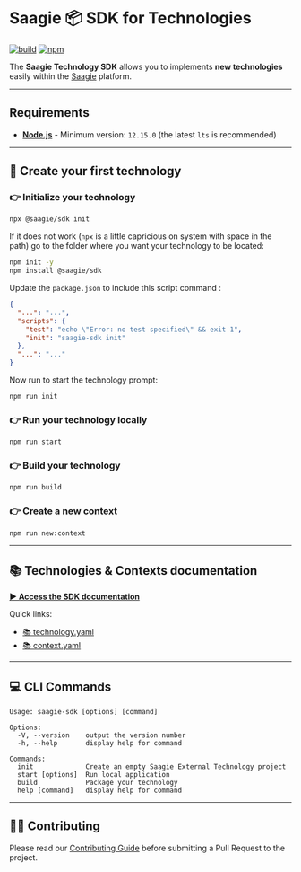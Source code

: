 # Saagie 📦 SDK for Technologies

[![build](https://img.shields.io/github/workflow/status/saagie/sdk/Master%20Build)][build]
[![npm](https://img.shields.io/npm/v/@saagie/sdk)][npm]

[build]: https://github.com/saagie/sdk/actions?query=workflow%3A%22Master+Build%22
[npm]: https://www.npmjs.com/package/@saagie/sdk

The **Saagie Technology SDK** allows you to implements **new technologies** easily within the [Saagie](https://www.saagie.com/) platform.

---

## Requirements

* **[Node.js](https://nodejs.org/)** - Minimum version: `12.15.0` (the latest `lts` is recommended)

---

## 🤩 Create your first technology

### 👉 Initialize your technology

```sh
npx @saagie/sdk init
```

If it does not work (`npx` is a little capricious on system with space in the path) go to the folder where you want your technology to be located:

```sh
npm init -y
npm install @saagie/sdk
```

Update the `package.json` to include this script command :

```json
{
  "...": "...",
  "scripts": {
    "test": "echo \"Error: no test specified\" && exit 1",
    "init": "saagie-sdk init"
  },
  "...": "..."
}
```

Now run to start the technology prompt:

```sh
npm run init
```

### 👉 Run your technology locally

```sh
npm run start
```

### 👉 Build your technology

```sh
npm run build
```

### 👉 Create a new context

```sh
npm run new:context
```

---

## 📚 Technologies & Contexts documentation

**[▶️ Access the SDK documentation](https://saagie.zendesk.com/hc/en-us/articles/360013330039-Create-and-manage-technologies)**

Quick links:

* [📚 technology.yaml](https://saagie.zendesk.com/hc/en-us/articles/360013330039-Create-and-manage-technologies#_attributes)
* [📚 context.yaml](https://saagie.zendesk.com/hc/en-us/articles/360013330039-Create-and-manage-technologies#external-tech)

---

## 💻 CLI Commands

```
Usage: saagie-sdk [options] [command]

Options:
  -V, --version    output the version number
  -h, --help       display help for command

Commands:
  init             Create an empty Saagie External Technology project
  start [options]  Run local application
  build            Package your technology
  help [command]   display help for command
```

---

## 👩‍👨‍ Contributing
Please read our [Contributing Guide](./CONTRIBUTING.md) before submitting a Pull Request to the project.
